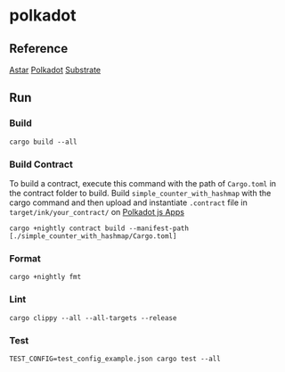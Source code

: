 # polkadot

## Reference
[Astar](https://docs.astar.network/)
[Polkadot](https://wiki.polkadot.network/)
[Substrate](https://docs.substrate.io/quick-start/)

## Run
### Build
```
cargo build --all
```

### Build Contract
To build a contract, execute this command with the path of `Cargo.toml` in the contract folder to build.
Build `simple_counter_with_hashmap` with the cargo command and then upload and instantiate `.contract` file in `target/ink/your_contract/` on [Polkadot js Apps](https://polkadot.js.org/apps/?rpc=wss%3A%2F%2Frococo-contracts-rpc.polkadot.io#/)
```
cargo +nightly contract build --manifest-path [./simple_counter_with_hashmap/Cargo.toml]
```

### Format
```
cargo +nightly fmt
```

### Lint
```
cargo clippy --all --all-targets --release
```

### Test
```
TEST_CONFIG=test_config_example.json cargo test --all
```